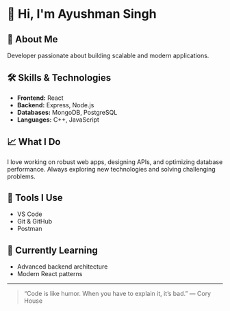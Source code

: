 # 👋 Hi, I'm Ayushman Singh

## 🚀 About Me
Developer passionate about building scalable and modern applications.

## 🛠️ Skills & Technologies
- **Frontend:** React  
- **Backend:** Express, Node.js  
- **Databases:** MongoDB, PostgreSQL  
- **Languages:** C++, JavaScript

## 📈 What I Do
I love working on robust web apps, designing APIs, and optimizing database performance. Always exploring new technologies and solving challenging problems.

## 🧰 Tools I Use
- VS Code
- Git & GitHub
- Postman

## 🌱 Currently Learning
- Advanced backend architecture
- Modern React patterns

---

> “Code is like humor. When you have to explain it, it’s bad.” — Cory House
